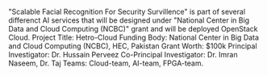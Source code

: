 "Scalable Facial Recognition For Security Survillence" is part of several differenct AI services that will be designed under
"National Center in Big Data and Cloud Computing (NCBC)" grant and will be deployed OpenStack Cloud.
Project Title: Hetro-Cloud
Funding Body: National Center in Big Data and Cloud Computing (NCBC), HEC, Pakistan
Grant Worth: $100k
Principal Investigator: Dr. Hussain Perveez
Co-Principal Investigator: Dr. Imran Naseem, Dr. Taj
Teams: Cloud-team, AI-team, FPGA-team.
